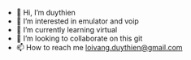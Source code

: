 - 👋 Hi, I’m duythien
- 👀 I’m interested in emulator and voip
- 🌱 I’m currently learning virtual
- 💞️ I’m looking to collaborate on this git
- 📫 How to reach me loivang.duythien@gmail.com

<!---
duythien97/duythien97 is a ✨ special ✨ repository because its `README.md` (this file) appears on your GitHub profile.
You can click the Preview link to take a look at your changes.
--->
